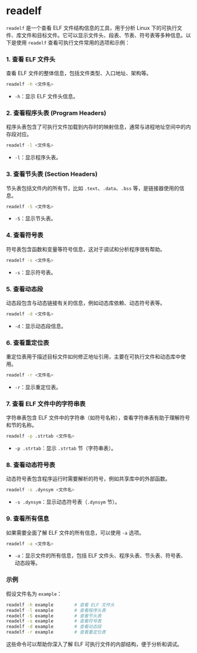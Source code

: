 # readelf

`readelf` 是一个查看 ELF 文件结构信息的工具，用于分析 Linux 下的可执行文件、库文件和目标文件。它可以显示文件头、段表、节表、符号表等多种信息。以下是使用 `readelf` 查看可执行文件常用的选项和示例：

### 1. 查看 ELF 文件头
查看 ELF 文件的整体信息，包括文件类型、入口地址、架构等。

```bash
readelf -h <文件名>
```

- `-h`：显示 ELF 文件头信息。

### 2. 查看程序头表 (Program Headers)
程序头表包含了可执行文件加载到内存时的映射信息，通常与进程地址空间中的内存段对应。

```bash
readelf -l <文件名>
```

- `-l`：显示程序头表。

### 3. 查看节头表 (Section Headers)
节头表包括文件内的所有节，比如 `.text`、`.data`、`.bss` 等，是链接器使用的信息。

```bash
readelf -S <文件名>
```

- `-S`：显示节头表。

### 4. 查看符号表
符号表包含函数和变量等符号信息，这对于调试和分析程序很有帮助。

```bash
readelf -s <文件名>
```

- `-s`：显示符号表。

### 5. 查看动态段
动态段包含与动态链接有关的信息，例如动态库依赖、动态符号表等。

```bash
readelf -d <文件名>
```

- `-d`：显示动态段信息。

### 6. 查看重定位表
重定位表用于描述目标文件如何修正地址引用，主要在可执行文件和动态库中使用。

```bash
readelf -r <文件名>
```

- `-r`：显示重定位表。

### 7. 查看 ELF 文件中的字符串表
字符串表包含 ELF 文件中的字符串（如符号名称），查看字符串表有助于理解符号和节的名称。

```bash
readelf -p .strtab <文件名>
```

- `-p .strtab`：显示 `.strtab` 节（字符串表）。

### 8. 查看动态符号表
动态符号表包含程序运行时需要解析的符号，例如共享库中的外部函数。

```bash
readelf -s .dynsym <文件名>
```

- `-s .dynsym`：显示动态符号表（`.dynsym` 节）。

### 9. 查看所有信息
如果需要全面了解 ELF 文件的所有信息，可以使用 `-a` 选项。

```bash
readelf -a <文件名>
```

- `-a`：显示文件的所有信息，包括 ELF 文件头、程序头表、节头表、符号表、动态段等。

### 示例
假设文件名为 `example`：

```bash
readelf -h example        # 查看 ELF 文件头
readelf -l example        # 查看程序头表
readelf -S example        # 查看节头表
readelf -s example        # 查看符号表
readelf -d example        # 查看动态段
readelf -r example        # 查看重定位表
```

这些命令可以帮助你深入了解 ELF 可执行文件的内部结构，便于分析和调试。
